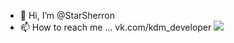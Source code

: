 - 👋 Hi, I’m @StarSherron
- 📫 How to reach me ... vk.com/kdm_developer
![](https://komarev.com/ghpvc/?username=StarSherron&color=BlueViolet)

<!---
StarSherron/StarSherron is a ✨ special ✨ repository because its `README.md` (this file) appears on your GitHub profile.
You can click the Preview link to take a look at your changes.
--->
